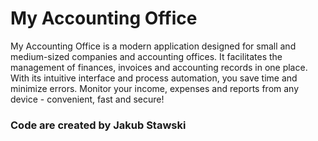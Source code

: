 # My Accounting Office

My Accounting Office is a modern application designed for small and medium-sized companies and accounting offices. 
It facilitates the management of finances, invoices and accounting records in one place. 
With its intuitive interface and process automation, you save time and minimize errors. 
Monitor your income, expenses and reports from any device - convenient, fast and secure!

### Code are created by Jakub Stawski

